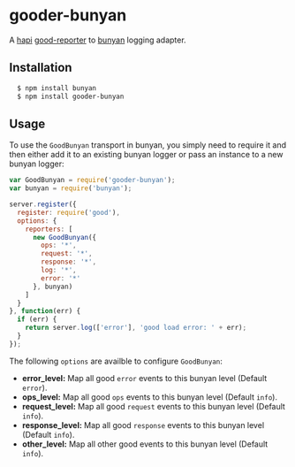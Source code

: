 # gooder-bunyan

A [hapi][0] [good-reporter][1] to [bunyan][2] logging adapter.

## Installation

``` bash
  $ npm install bunyan
  $ npm install gooder-bunyan
```

## Usage

To use the `GoodBunyan` transport in bunyan, you simply need to require it and
then either add it to an existing bunyan logger or pass an instance to a new
bunyan logger:

``` js
var GoodBunyan = require('gooder-bunyan');
var bunyan = require('bunyan');

server.register({
  register: require('good'),
  options: {
    reporters: [
      new GoodBunyan({
        ops: '*',
        request: '*',
        response: '*',
        log: '*',
        error: '*'
      }, bunyan)
    ]
  }
}, function(err) {
  if (err) {
    return server.log(['error'], 'good load error: ' + err);
  }
});
```

The following `options` are availble to configure `GoodBunyan`:

* __error_level:__ Map all good `error` events to this bunyan level (Default `error`).
* __ops_level:__ Map all good `ops` events to this bunyan level (Default `info`).
* __request_level:__ Map all good `request` events to this bunyan level (Default `info`).
* __response_level:__ Map all good `response` events to this bunyan level (Default `info`).
* __other_level:__ Map all other good events to this bunyan level (Default `info`).

[0]: http://hapijs.com
[1]: https://github.com/hapijs/good-reporter
[2]: https://github.com/trentm/node-bunyan
